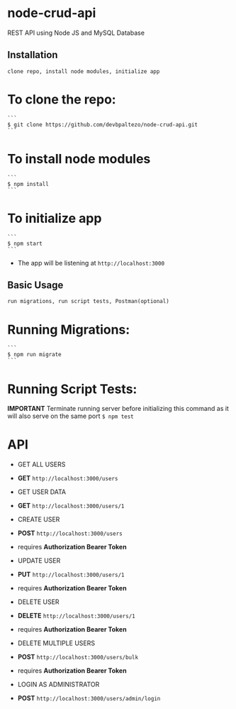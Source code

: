 # node-crud-api
REST API using Node JS and MySQL Database


## Installation

	clone repo, install node modules, initialize app

# To clone the repo:
	```
	$ git clone https://github.com/devbpaltezo/node-crud-api.git
	```
# To install node modules
	```
	$ npm install
	```
# To initialize app
	```
 	$ npm start
	```

- The app will be listening at `http://localhost:3000`


## Basic Usage

	run migrations, run script tests, Postman(optional)


# Running Migrations:
	```
	$ npm run migrate
	```

# Running Script Tests:

**IMPORTANT** Terminate running server before initializing this command as it will also serve on the same port
	```
	$ npm test
	```



# API

 - GET ALL USERS
 - **GET** `http://localhost:3000/users`
 
 - GET USER DATA
 - **GET** `http://localhost:3000/users/1`

  - CREATE USER
  - **POST** `http://localhost:3000/users`
  - requires **Authorization Bearer Token**

  - UPDATE USER
  - **PUT** `http://localhost:3000/users/1`
  - requires **Authorization Bearer Token**

  - DELETE USER
  - **DELETE** `http://localhost:3000/users/1`
  - requires **Authorization Bearer Token**

  - DELETE MULTIPLE USERS
  - **POST** `http://localhost:3000/users/bulk`
  - requires **Authorization Bearer Token**

  - LOGIN AS ADMINISTRATOR
  - **POST** `http://localhost:3000/users/admin/login`
